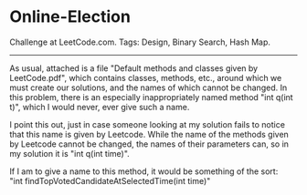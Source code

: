 # Online-Election
Challenge at LeetCode.com. Tags: Design, Binary Search, Hash Map.

--------------------------------------------------------------------------------------------------------------------------------------------

As usual, attached is a file "Default methods and classes given by LeetCode.pdf", which contains classes, methods, etc., around which we must create our solutions, and the names of which cannot be changed. In this problem, there is an especially inappropriately named method "int q(int t)", which I would never, ever give such a name.

I point this out, just in case someone looking at my solution fails to notice that this name is given by Leetcode. While the name of the methods given by Leetcode cannot be changed, the names of their parameters can, so in my solution it is "int q(int time)".

If I am to give a name to this method, it would be something of the sort: <br/>"int findTopVotedCandidateAtSelectedTime(int time)"
